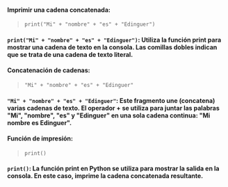 #### Imprimir una cadena concatenada:
> ```print("Mi" + "nombre" + "es" + "Edinguer")```

#### ```print("Mi" + "nombre" + "es" + "Edinguer")```: Utiliza la función print para mostrar una cadena de texto en la consola. Las comillas dobles indican que se trata de una cadena de texto literal.

#### Concatenación de cadenas:
> ```"Mi" + "nombre" + "es" + "Edinguer"```

#### ```"Mi" + "nombre" + "es" + "Edinguer"```: Este fragmento une (concatena) varias cadenas de texto. El operador + se utiliza para juntar las palabras "Mi", "nombre", "es" y "Edinguer" en una sola cadena continua: "Mi nombre es Edinguer".

#### Función de impresión:
> ```print()```

#### ```print()```: La función print en Python se utiliza para mostrar la salida en la consola. En este caso, imprime la cadena concatenada resultante.

